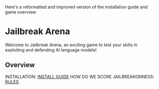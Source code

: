 Here's a reformatted and improved version of the installation guide and game overview:

# Jailbreak Arena

Welcome to Jailbreak Arena, an exciting game to test your skills in exploiting and defending AI language models!

## Overview


INSTALLATION: [INSTALL GUIDE](./docs/install.md)
HOW DO WE SCORE JAILBREAKONNESS: [RULES](./docs/score.md)
